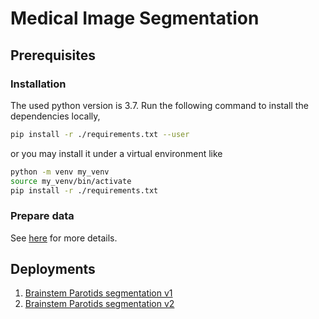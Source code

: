 # Medical Image Segmentation

## Prerequisites

### Installation

The used python version is 3.7. Run the following command to install the dependencies locally,

```bash
pip install -r ./requirements.txt --user
```
or you may install it under a virtual environment like

```bash
python -m venv my_venv
source my_venv/bin/activate
pip install -r ./requirements.txt
```

### Prepare data

See [here](https://github.com/YuanYuYuan/MIDP#prepare-data) for more details.

## Deployments

1. [Brainstem Parotids segmentation v1](https://yuanyuyuan.github.io/MIS/depolyments/bs-ptd/)
2. [Brainstem Parotids segmentation v2](https://yuanyuyuan.github.io/MIS/depolyments/bs-ptd-v2/)

